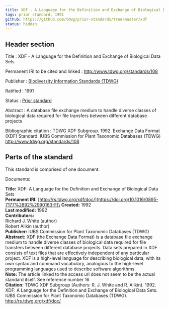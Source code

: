 ```yaml
---
title: XDF - A Language for the Definition and Exchange of Biological Data Sets
tags: prior standard, 1991
github: https://github.com/tdwg/prior-standards/tree/master/xdf
status: hidden
---
```


## Header section

Title
: XDF - A Language for the Definition and Exchange of Biological Data Sets

Permanent IRI to be cited and linked
: <http://www.tdwg.org/standards/108>

Publisher
: [Biodiversity Information Standards (TDWG)](https://www.tdwg.org/)

Ratified
: 1991

Status
: [Prior standard](https://www.tdwg.org/standards/status-and-categories/)

Abstract
: A database file exchange medium to handle diverse classes of biological data required for file transfers between different database projects

Bibliographic citation
: TDWG XDF Subgroup. 1992. Exchange Data Format (XDF) Standard. IUBS Commission for Plant Taxonomic Databases (TDWG) http://www.tdwg.org/standards/108

## Parts of the standard

This standard is comprised of one document. 

Documents:

**Title:** XDF: A Language for the Definition and Exchange of Biological Data Sets\
**Permanent IRI:** [http://rs.tdwg.org/xdf/doc/](https://doi.org/10.1016/0895-7177%2892%2990163-F)\
**Created:** 1992\
**Last modified:** 1992\
**Contributors:**\
Richard J. White (author)\
Robert Allkin (author)\
**Publisher:** IUBS Commission for Plant Taxonomic Databases (TDWG)\
**Abstract:** XDF (the Exchange Data Format) is a database file exchange medium to handle diverse classes of biological data required for file transfers between different database projects. Data sets prepared in XDF consists of text files that are effectively independent of any particular project. XDF is a high-level language for describing biological data, with its own syntax and command vocabulary, analogous to the high-level programming languages used to describe software algorithms. \
**Note:** The article linked to the access uri does not seem to be the actual standard itself.  See reference number 16\
**Citation:** TDWG XDF Subgroup (Authors: R. J. White and R. Allkin). 1992. XDF: A Language for the Definition and Exchange of Biological Data Sets. IUBS Commission for Plant Taxonomic Databases (TDWG). http://rs.tdwg.org/xdf/doc/

